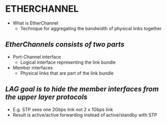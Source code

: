 # **ETHERCHANNEL**

* What is EtherChannel
  * Technique for aggregating the bandwidth of physical links together

## *EtherChannels consists of two parts*
* Port-Channel interface
  * Logical interface representing the link bundle
* Member interfaces
  * Physical links that are part of the link bundle

## *LAG goal is to hide the member interfaces from the upper layer protocols*
* E.g. STP sees one 2Gbps link not 2 x 1Gbps link
* Result is active/active forwarding instead of active/standby with STP
